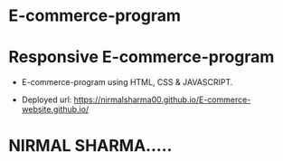 # E-commerce-program
# Responsive E-commerce-program 

- E-commerce-program using HTML, CSS & JAVASCRIPT.

- Deployed url: https://nirmalsharma00.github.io/E-commerce-website.github.io/

# NIRMAL SHARMA.....
